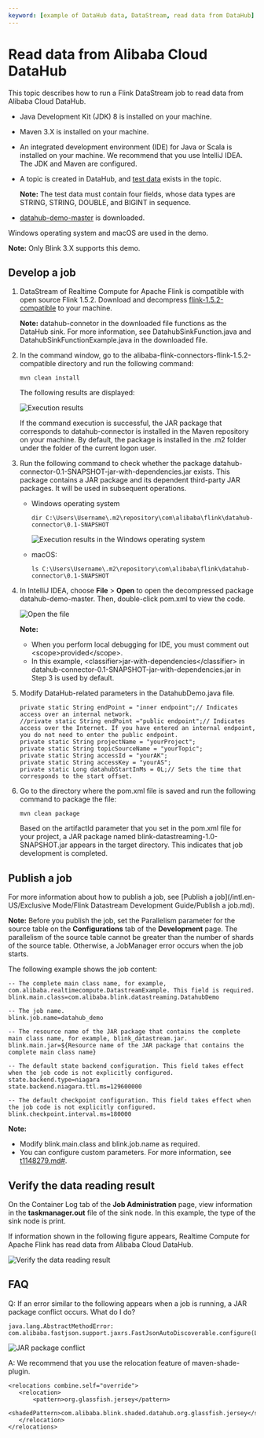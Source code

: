 ```yaml
---
keyword: [example of DataHub data, DataStream, read data from DataHub]
---
```


# Read data from Alibaba Cloud DataHub

This topic describes how to run a Flink DataStream job to read data from Alibaba Cloud DataHub.

-   Java Development Kit \(JDK\) 8 is installed on your machine.
-   Maven 3.X is installed on your machine.
-   An integrated development environment \(IDE\) for Java or Scala is installed on your machine. We recommend that you use IntelliJ IDEA. The JDK and Maven are configured.
-   A topic is created in DataHub, and [test data](http://docs-aliyun.cn-hangzhou.oss.aliyun-inc.com/assets/attach/159298/cn_zh/1585122460234/datahub_input.csv) exists in the topic.

    **Note:** The test data must contain four fields, whose data types are STRING, STRING, DOUBLE, and BIGINT in sequence.

-   [datahub-demo-master](https://github.com/RealtimeCompute/datahub-demo) is downloaded.

Windows operating system and macOS are used in the demo.

**Note:** Only Blink 3.X supports this demo.

## Develop a job

1.  DataStream of Realtime Compute for Apache Flink is compatible with open source Flink 1.5.2. Download and decompress [flink-1.5.2-compatible](https://github.com/alibaba/alibaba-flink-connectors/tree/flink-1.5.2-compatible) to your machine.

    **Note:** datahub-connetor in the downloaded file functions as the DataHub sink. For more information, see DatahubSinkFunction.java and DatahubSinkFunctionExample.java in the downloaded file.

2.  In the command window, go to the alibaba-flink-connectors-flink-1.5.2-compatible directory and run the following command:

    ```
    mvn clean install
    ```

    The following results are displayed:

    ![Execution results ](https://static-aliyun-doc.oss-cn-hangzhou.aliyuncs.com/assets/img/en-US/9265749951/p89088.png)

    If the command execution is successful, the JAR package that corresponds to datahub-connector is installed in the Maven repository on your machine. By default, the package is installed in the .m2 folder under the folder of the current logon user.

3.  Run the following command to check whether the package datahub-connector-0.1-SNAPSHOT-jar-with-dependencies.jar exists. This package contains a JAR package and its dependent third-party JAR packages. It will be used in subsequent operations.

    -   Windows operating system

        ```
        dir C:\Users\Username\.m2\repository\com\alibaba\flink\datahub-connector\0.1-SNAPSHOT
        ```

        ![Execution results in the Windows operating system](../images/p88530.png "Execution results in the Windows operating system")

    -   macOS:

        ```
        ls C:\Users\Username\.m2\repository\com\alibaba\flink\datahub-connector\0.1-SNAPSHOT
        ```

4.  In IntelliJ IDEA, choose **File** \> **Open** to open the decompressed package datahub-demo-master. Then, double-click pom.xml to view the code.

    ![Open the file](https://static-aliyun-doc.oss-cn-hangzhou.aliyuncs.com/assets/img/en-US/9265749951/p91045.png)

    **Note:**

    -   When you perform local debugging for IDE, you must comment out <scope\>provided</scope\>.
    -   In this example, <classifier\>jar-with-dependencies</classifier\> in datahub-connector-0.1-SNAPSHOT-jar-with-dependencies.jar in Step 3 is used by default.
5.  Modify DataHub-related parameters in the DatahubDemo.java file.

    ```
    private static String endPoint = "inner endpoint";// Indicates access over an internal network.
    //private static String endPoint ="public endpoint";// Indicates access over the Internet. If you have entered an internal endpoint, you do not need to enter the public endpoint.
    private static String projectName = "yourProject";
    private static String topicSourceName = "yourTopic";
    private static String accessId = "yourAK";
    private static String accessKey = "yourAS";
    private static Long datahubStartInMs = 0L;// Sets the time that corresponds to the start offset.
    ```

6.  Go to the directory where the pom.xml file is saved and run the following command to package the file:

    ```
    mvn clean package
    ```

    Based on the artifactId parameter that you set in the pom.xml file for your project, a JAR package named blink-datastreaming-1.0-SNAPSHOT.jar appears in the target directory. This indicates that job development is completed.


## Publish a job

For more information about how to publish a job, see [Publish a job](/intl.en-US/Exclusive Mode/Flink Datastream Development Guide/Publish a job.md).

**Note:** Before you publish the job, set the Parallelism parameter for the source table on the **Configurations** tab of the **Development** page. The parallelism of the source table cannot be greater than the number of shards of the source table. Otherwise, a JobManager error occurs when the job starts.

The following example shows the job content:

```
-- The complete main class name, for example, com.alibaba.realtimecompute.DatastreamExample. This field is required.
blink.main.class=com.alibaba.blink.datastreaming.DatahubDemo

-- The job name.
blink.job.name=datahub_demo

-- The resource name of the JAR package that contains the complete main class name, for example, blink_datastream.jar.
blink.main.jar=${Resource name of the JAR package that contains the complete main class name}

-- The default state backend configuration. This field takes effect when the job code is not explicitly configured.
state.backend.type=niagara
state.backend.niagara.ttl.ms=129600000

-- The default checkpoint configuration. This field takes effect when the job code is not explicitly configured.
blink.checkpoint.interval.ms=180000
```

**Note:**

-   Modify blink.main.class and blink.job.name as required.
-   You can configure custom parameters. For more information, see [t1148279.md\#]().

## Verify the data reading result

On the Container Log tab of the **Job Administration** page, view information in the **taskmanager.out** file of the sink node. In this example, the type of the sink node is print.

If information shown in the following figure appears, Realtime Compute for Apache Flink has read data from Alibaba Cloud DataHub.

![Verify the data reading result](https://static-aliyun-doc.oss-cn-hangzhou.aliyuncs.com/assets/img/en-US/9265749951/p88531.png)

## FAQ

Q: If an error similar to the following appears when a job is running, a JAR package conflict occurs. What do I do?

```
java.lang.AbstractMethodError: com.alibaba.fastjson.support.jaxrs.FastJsonAutoDiscoverable.configure(Lcom/alibaba/blink/shaded/datahub/javax/ws/rs/core/FeatureContext;)
```

![JAR package conflict](https://static-aliyun-doc.oss-cn-hangzhou.aliyuncs.com/assets/img/en-US/9265749951/p88532.png)

A: We recommend that you use the relocation feature of maven-shade-plugin.

```
<relocations combine.self="override">
   <relocation>
       <pattern>org.glassfish.jersey</pattern>
       <shadedPattern>com.alibaba.blink.shaded.datahub.org.glassfish.jersey</shadedPattern>
   </relocation>
</relocations>
```


